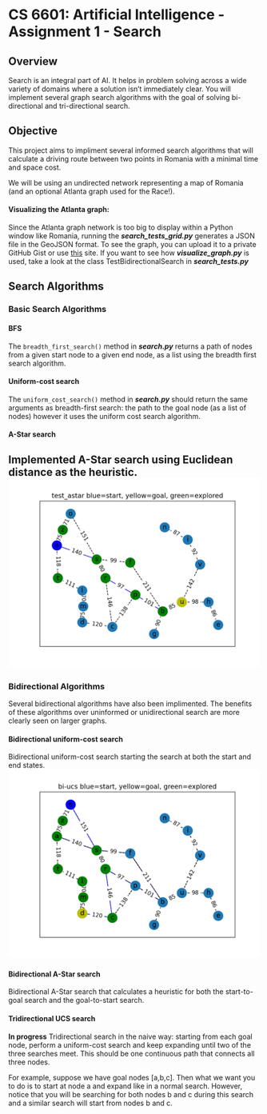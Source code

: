 
# CS 6601: Artificial Intelligence - Assignment 1 - Search

## Overview

Search is an integral part of AI. It helps in problem solving across a wide variety of domains where a solution isn’t immediately clear.  You will implement several graph search algorithms with the goal of solving bi-directional and tri-directional search.

## Objective

This project aims to impliment several informed search algorithms that will calculate a driving route between two points in Romania with a minimal time and space cost.

We will be using an undirected network representing a map of Romania (and an optional Atlanta graph used for the Race!).

#### Visualizing the Atlanta graph:

Since the Atlanta graph network is too big to display within a Python window like Romania, running the **_search_tests_grid.py_** generates a JSON file in the GeoJSON format. To see the graph, you can upload it to a private GitHub Gist or use [this](http://geojson.io/) site.
If you want to see how **_visualize_graph.py_** is used, take a look at the class TestBidirectionalSearch in **_search_tests.py_**

## Search Algorithms

### Basic Search Algorithms 

#### BFS

The `breadth_first_search()` method in **_search.py_** returns a path of nodes from a given start node to a given end node, as a list using the breadth first search algorithm.

#### Uniform-cost search

The `uniform_cost_search()` method in **_search.py_** should return the same arguments as breadth-first search: the path to the goal node (as a list of nodes) however it uses the uniform cost search algorithm. 

#### A-Star search
Implemented A-Star search using Euclidean distance as the heuristic. 
<img src="./figures/a_star.png" width="600">
---
### Bidirectional Algorithms
Several bidirectional algorithms have also been implimented. The benefits of these algorithms over uninformed or unidirectional search are more clearly seen on larger graphs.

#### Bidirectional uniform-cost search

 Bidirectional uniform-cost search starting the search at both the start and end states. 
 <img src="./figures/bi_usc.png" width="600">


#### Bidirectional A-Star search


Bidirectional A-Star search that calculates a heuristic for both the start-to-goal search and the goal-to-start search.

#### Tridirectional UCS search

**In progress** Tridirectional search in the naive way: starting from each goal node, perform a uniform-cost search and keep
expanding until two of the three searches meet. This should be one continuous path that connects all three nodes.

For example, suppose we have goal nodes [a,b,c]. Then what we want you to do is to start at node a and expand like in a normal search. However, notice that you will be searching for both nodes b and c during this search and a similar search will start from nodes b and c.
